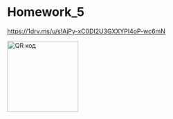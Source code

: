 # Homework_5

https://1drv.ms/u/s!AjPy-xC0DI2U3GXXYPl4oP-wc6mN

<img src="http://qrcoder.ru/code/?https%3A%2F%2F1drv.ms%2Fu%2Fs%21AjPy-xC0DI2U3GXXYPl4oP-wc6mN&4&0" width="164" height="164" border="0" title="QR код">
